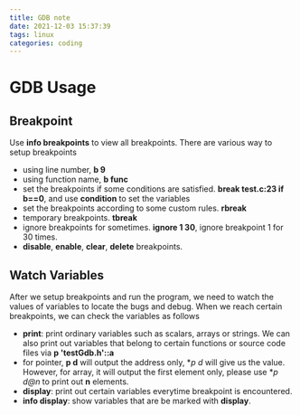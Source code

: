 ```yaml
---
title: GDB note
date: 2021-12-03 15:37:39
tags: linux
categories: coding
---
```


# GDB Usage

## Breakpoint

Use **info breakpoints** to view all breakpoints. There are various way to setup breakpoints

- using line number, **b 9**
- using function name, **b func**
- set the breakpoints if some conditions are satisfied. **break test.c:23 if b==0**, and use **condition** to set the variables
- set the breakpoints according to some custom rules. **rbreak**
- temporary breakpoints. **tbreak**
- ignore breakpoints for sometimes. **ignore 1 30**, ignore breakpoint 1 for 30 times.
- **disable**, **enable**, **clear**, **delete** breakpoints.

## Watch Variables

After we setup breakpoints and run the program, we need to watch the values of variables to locate the bugs and debug. When we reach certain breakpoints, we can check the variables as follows

- **print**: print ordinary variables such as scalars, arrays or strings. We can also print out variables that belong to certain functions or source code files via **p 'testGdb.h'::a**
- for pointer, **p d** will output the address only, **p *d** will give us the value. However, for array, it will output the first element only, please use **p *d@n** to print out **n** elements.
- **display**: print out certain variables everytime breakpoint is encountered. 
- **info display**: show variables that are be marked with **display**. 

